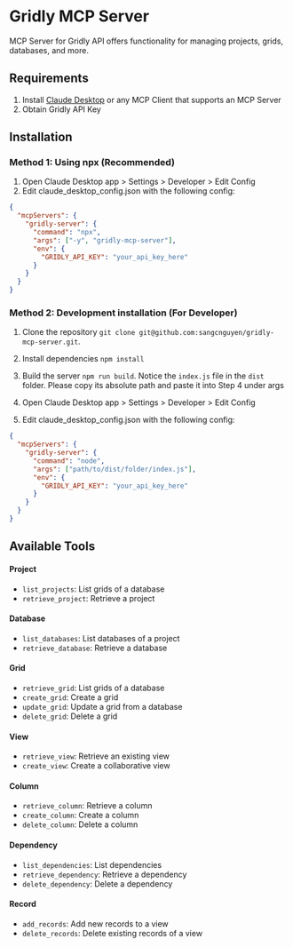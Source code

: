 # Gridly MCP Server
MCP Server for Gridly API offers functionality for managing projects, grids, databases, and more.
## Requirements
1. Install [Claude Desktop](https://claude.ai/download) or any MCP Client that supports an MCP Server
2. Obtain Gridly API Key
## Installation
### Method 1: Using npx (Recommended)
1. Open Claude Desktop app > Settings > Developer > Edit Config
2. Edit claude_desktop_config.json with the following config:
```json
{
  "mcpServers": {
    "gridly-server": {
      "command": "npx",
      "args": ["-y", "gridly-mcp-server"],
      "env": {
        "GRIDLY_API_KEY": "your_api_key_here"
      }
    }
  }
}
```
### Method 2: Development installation (For Developer)
1. Clone the repository
`git clone git@github.com:sangcnguyen/gridly-mcp-server.git`.

1. Install dependencies `npm install`
2. Build the server `npm run build`. Notice the `index.js` file in the `dist` folder. Please copy its absolute path and paste it into Step 4 under args
3. Open Claude Desktop app > Settings > Developer > Edit Config
4. Edit claude_desktop_config.json with the following config:
```json
{
  "mcpServers": {
    "gridly-server": {
      "command": "node",
      "args": ["path/to/dist/folder/index.js"],
      "env": {
        "GRIDLY_API_KEY": "your_api_key_here"
      }
    }
  }
}
```
## Available Tools
#### Project
- `list_projects`: List grids of a database
- `retrieve_project`: Retrieve a project
#### Database
- `list_databases`: List databases of a project
- `retrieve_database`: Retrieve a database
#### Grid
- `retrieve_grid`: List grids of a database
- `create_grid`: Create a grid
- `update_grid`: Update a grid from a database
- `delete_grid`: Delete a grid
#### View
- `retrieve_view`: Retrieve an existing view
- `create_view`: Create a collaborative view
#### Column
- `retrieve_column`: Retrieve a column
- `create_column`: Create a column
- `delete_column`: Delete a column
#### Dependency
- `list_dependencies`: List dependencies
- `retrieve_dependency`: Retrieve a dependency
- `delete_dependency`: Delete a dependency
#### Record
- `add_records`: Add new records to a view
- `delete_records`: Delete existing records of a view